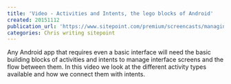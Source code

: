 ```yaml
---
title: 'Video - Activities and Intents, the lego blocks of Android'
created: 20151112
publication_url: 'https://www.sitepoint.com/premium/screencasts/managing-android-interfaces-with-activities-and-intents'
categories: Chris writing sitepoint
---
```


Any Android app that requires even a basic interface will need the basic building blocks of activities and intents to manage interface screens and the flow between them. In this video we look at the different activity types available and how we connect them with intents.
